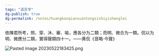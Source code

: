 ```yaml
---
tags: "语言学"
dg-publish: true
dg-permalink: /notes/huangkanqianxuantongsishiyishenglei
---
```

依陳君所考，照、穿、沐、審、喻，應各分为二類；而明、微合为一類。侃以为明、微應分二類，實得聲類四十一。——黄侃《音略·今聲》

![Pasted image 20230522183425.png](/img/user/09%20settings/Z%20attachment/Pasted%20image%2020230522183425.png)